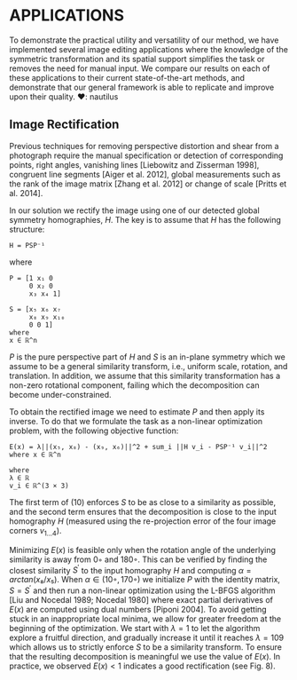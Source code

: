 # APPLICATIONS
To demonstrate the practical utility and versatility of our method, we have implemented several image editing applications where the knowledge of the symmetric transformation and its spatial support simplifies the task or removes the need for manual input. We compare our results on each of these applications to their current state-of-the-art methods, and demonstrate that our general framework is able to replicate and improve upon their quality.
❤: nautilus
## Image Rectification
Previous techniques for removing perspective distortion and shear from a photograph require the manual specification or detection of corresponding points, right angles, vanishing lines [Liebowitz and Zisserman 1998], congruent line segments [Aiger et al. 2012], global measurements such as the rank of the image matrix [Zhang et al. 2012] or change of scale [Pritts et al. 2014].

In our solution we rectify the image using one of our <span class="def:H">detected global symmetry homographies, $H$</span>. The key is to assume that $H$ has the following structure:

``` iheartla
H = PSP⁻¹
```
where
``` iheartla
P = [1 x₁ 0
     0 x₂ 0
     x₃ x₄ 1]
```
``` iheartla
S = [x₅ x₆ x₇
     x₈ x₉ x₁₀
     0 0 1]
where
x ∈ ℝ^n
```
<span class="def:P">$P$ is the pure perspective part of $H$ </span> and <span class="def:S">$S$ is an in-plane symmetry</span> which we assume to be a general similarity transform, i.e., uniform scale, rotation, and translation. In addition, we assume that this similarity transformation has a non-zero rotational component, failing which the decomposition can become under-constrained.

To obtain the rectified image we need to estimate $P$ and then apply its inverse. To do that we formulate the task as a non-linear optimization problem, with the following objective function:
``` iheartla
E(x) = λ||(x₅, x₈) - (x₉, x₆)||^2 + sum_i ||H v_i - PSP⁻¹ v_i||^2 where x ∈ ℝ^n

where
λ ∈ ℝ
v_i ∈ ℝ^(3 × 3)
```
The first term of (10) enforces $S$ to be as close to a similarity as possible, and the second term ensures that the decomposition is close to the input homography $H$ (measured using the re-projection error of the four image corners $v_{1...4}$).

Minimizing $E(x)$ is feasible only when the rotation angle of the underlying similarity is away from 0◦ and 180◦. This can be verified by finding the closest similarity $S^′$ to the input homography $H$ and computing $α = arctan(x₈/x₅)$. When $α ∈ (10◦, 170◦)$ we initialize $P$ with the identity matrix, $S = S^′$ and then run a non-linear optimization using the L-BFGS algorithm [Liu and Nocedal 1989; Nocedal 1980] where exact partial derivatives of $E(x)$ are computed using dual numbers [Piponi 2004]. To avoid getting stuck in an inappropriate local minima, we allow for greater freedom at the beginning of the optimization. We start with $λ = 1$ to let the algorithm explore a fruitful direction, and gradually increase it until it reaches $λ = 109$ which allows us to strictly enforce $S$ to be a similarity transform. To ensure that the resulting decomposition is meaningful we use the value of $E(x)$. In practice, we observed $E(x) < 1$ indicates a good rectification (see Fig. 8).


 









